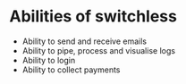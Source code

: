 # Abilities of switchless
- Ability to send and receive emails 
- Ability to pipe, process and visualise logs 
- Ability to login
- Ability to collect payments
